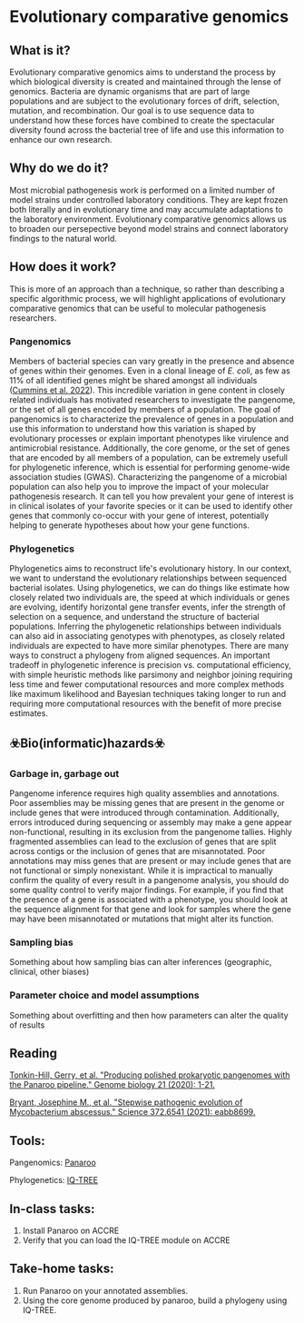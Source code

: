 # Evolutionary comparative genomics
## What is it?
Evolutionary comparative genomics aims to understand the process by which biological diversity is created and maintained through the lense of genomics. Bacteria are dynamic organisms that are part of large populations and are subject to the evolutionary forces of drift, selection, mutation, and recombination. Our goal is to use sequence data to understand how these forces have combined to create the spectacular diversity found across the bacterial tree of life and use this information to enhance our own research.
## Why do we do it?
Most microbial pathogenesis work is performed on a limited number of model strains under controlled laboratory conditions. They are kept frozen both literally and in evolutionary time and may accumulate adaptations to the laboratory environment. Evolutionary comparative genomics allows us to broaden our persepective beyond model strains and connect laboratory findings to the natural world.
## How does it work?
This is more of an approach than a technique, so rather than describing a specific algorithmic process, we will highlight applications of evolutionary comparative genomics that can be useful to molecular pathogenesis researchers.
### Pangenomics
Members of bacterial species can vary greatly in the presence and absence of genes within their genomes. Even in a clonal lineage of _E. coli_, as few as 11% of all identified genes might be shared amongst all individuals ([Cummins et al. 2022](https://doi.org/10.1099/mgen.0.000903)). This incredible variation in gene content in closely related individuals has motivated researchers to investigate the pangenome, or the set of all genes encoded by members of a population. The goal of pangenomics is to characterize the prevalence of genes in a population and use this information to understand how this variation is shaped by evolutionary processes or explain important phenotypes like virulence and antimicrobial resistance. Additionally, the core genome, or the set of genes that are encoded by all members of a population, can be extremely usefull for phylogenetic inference, which is essential for performing genome-wide association studies (GWAS). Characterizing the pangenome of a microbial population can also help you to improve the impact of your molecular pathogenesis research. It can tell you how prevalent your gene of interest is in clinical isolates of your favorite species or it can be used to identify other genes that commonly co-occur with your gene of interest, potentially helping to generate hypotheses about how your gene functions. 
### Phylogenetics
Phylogenetics aims to reconstruct life's evolutionary history. In our context, we want to understand the evolutionary relationships between sequenced bacterial isolates. Using phylogenetics, we can do things like estimate how closely related two individuals are, the speed at which individuals or genes are evolving, identify horizontal gene transfer events, infer the strength of selection on a sequence, and understand the structure of bacterial populations. Inferring the phylogenetic relationships between individuals can also aid in associating genotypes with phenotypes, as closely related individuals are expected to have more similar phenotypes. There are many ways to construct a phylogeny from aligned sequences. An important tradeoff in phylogenetic inference is precision vs. computational efficiency, with simple heuristic methods like parsimony and neighbor joining requiring less time and fewer computational resources and more complex methods like maximum likelihood and Bayesian techniques taking longer to run and requiring more computational resources with the benefit of more precise estimates. 
## ☣️Bio(informatic)hazards☣️
### Garbage in, garbage out
Pangenome inference requires high quality assemblies and annotations. Poor assemblies may be missing genes that are present in the genome or include genes that were introduced through contamination. Additionally, errors introduced during sequencing or assembly may make a gene appear non-functional, resulting in its exclusion from the pangenome tallies. Highly fragmented assemblies can lead to the exclusion of genes that are split across contigs or the inclusion of genes that are misannotated. Poor annotations may miss genes that are present or may include genes that are not functional or simply nonexistant. While it is impractical to manually confirm the quality of every result in a pangenome analysis, you should do some quality control to verify major findings. For example, if you find that the presence of a gene is associated with a phenotype, you should look at the sequence alignment for that gene and look for samples where the gene may have been misannotated or mutations that might alter its function.
### Sampling bias
Something about how sampling bias can alter inferences (geographic, clinical, other biases)
### Parameter choice and model assumptions
Something about overfitting and then how parameters can alter the quality of results
## Reading
[comment]: <> (use MLA citations here)
[Tonkin-Hill, Gerry, et al. "Producing polished prokaryotic pangenomes with the Panaroo pipeline." Genome biology 21 (2020): 1-21.](https://doi.org/10.1186/s13059-020-02090-4)

[Bryant, Josephine M., et al. "Stepwise pathogenic evolution of Mycobacterium abscessus." Science 372.6541 (2021): eabb8699.](https://doi.org/10.1126/science.abb8699)
## Tools:
Pangenomics: [Panaroo](https://gthlab.au/panaroo/#/)

Phylogenetics: [IQ-TREE](http://www.iqtree.org/)
## In-class tasks:
1. Install Panaroo on ACCRE
2. Verify that you can load the IQ-TREE module on ACCRE
## Take-home tasks:
1. Run Panaroo on your annotated assemblies.
2. Using the core genome produced by panaroo, build a phylogeny using IQ-TREE.













